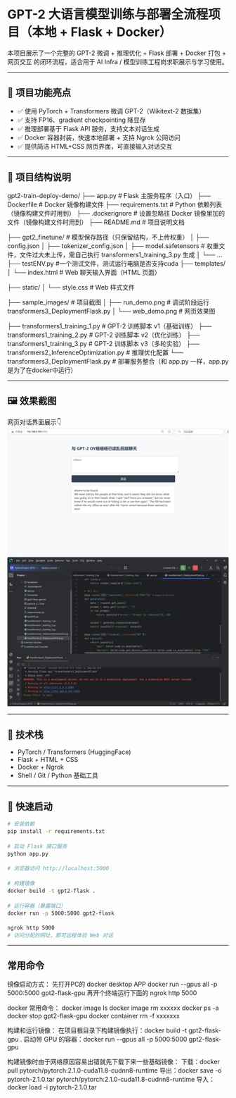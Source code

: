 # GPT-2 大语言模型训练与部署全流程项目（本地 + Flask + Docker）

本项目展示了一个完整的 GPT-2 微调 + 推理优化 + Flask 部署 + Docker 打包 + 网页交互 的闭环流程，适合用于 AI Infra / 模型训练工程岗求职展示与学习使用。

---

## 🚀 项目功能亮点

- ✅ 使用 PyTorch + Transformers 微调 GPT-2（Wikitext-2 数据集）
- ✅ 支持 FP16、gradient checkpointing 降显存
- ✅ 推理部署基于 Flask API 服务，支持文本对话生成
- ✅ Docker 容器封装，快速本地部署 + 支持 Ngrok 公网访问
- ✅ 提供简洁 HTML+CSS 网页界面，可直接输入对话交互

---

## 🧱 项目结构说明

gpt2-train-deploy-demo/
├── app.py					# Flask 主服务程序（入口）
├── Dockerfile				# Docker 镜像构建文件
├── requirements.txt			# Python 依赖列表（镜像构建文件时用到）
├── .dockerignore			# 设置忽略往 Docker 镜像里加的文件（镜像构建文件时用到）
├── README.md				# 项目说明文档

├── gpt2_finetune/                  # 模型保存路径（只保留结构，不上传权重）
│   ├── config.json
│   ├── tokenizer_config.json
│   ├── model.safetensors	# 权重文件，文件过大未上传，需自己执行 transformers1_training_3.py 生成
│   └── ...
├── testENV.py				#一个测试文件，测试运行电脑是否支持cuda
├── templates/
│   └── index.html                  # Web 聊天输入界面（HTML 页面）

├── static/
│   └── style.css                   # Web 样式文件

├── sample_images/                 # 项目截图
│   ├── run_demo.png			# 调试阶段运行 transformers3_DeploymentFlask.py
│   └── web_demo.png			# 网页效果图

├── transformers1_training_1.py     # GPT-2 训练脚本 v1（基础训练）
├── transformers1_training_2.py     # GPT-2 训练脚本 v2（优化训练）
├── transformers1_training_3.py     # GPT-2 训练脚本 v3（多轮实验）
├── transformers2_InferenceOptimization.py  # 推理优化配置
└── transformers3_DeploymentFlask.py        # 部署服务整合（和 app.py 一样，app.py是为了在docker中运行）

---

## 🖼️ 效果截图

网页对话界面展示👇
![Web Chat UI](sample_images/web_demo.png)
![Web Chat UI](sample_images/run_demo.png)

---

## 🔧 技术栈

- PyTorch / Transformers (HuggingFace)
- Flask + HTML + CSS
- Docker + Ngrok
- Shell / Git / Python 基础工具

---

## 🧪 快速启动

```bash
# 安装依赖
pip install -r requirements.txt

# 启动 Flask 接口服务
python app.py

# 浏览器访问 http://localhost:5000

# 构建镜像
docker build -t gpt2-flask .

# 运行容器（暴露端口）
docker run -p 5000:5000 gpt2-flask

ngrok http 5000
# 访问分配的网址，即可远程体验 Web 对话

```

---

## 常用命令
镜像启动方式：
先打开PC的 docker desktop APP
docker run --gpus all -p 5000:5000 gpt2-flask-gpu
再开个终端运行下面的
ngrok http 5000

docker 常用命令：
docker image ls
docker image rm xxxxxx
docker ps -a
docker stop  gpt2-flask-gpu
docker container rm -f xxxxxxx

构建和运行镜像：
在项目根目录下构建镜像执行：docker build -t gpt2-flask-gpu .
启动带 GPU 的容器：docker run --gpus all -p 5000:5000 gpt2-flask-gpu

构建镜像时由于网络原因容易出错就先下载下来一些基础镜像：
下载：docker pull pytorch/pytorch:2.1.0-cuda11.8-cudnn8-runtime
导出：docker save -o pytorch-2.1.0.tar pytorch/pytorch:2.1.0-cuda11.8-cudnn8-runtime
导入：docker load -i pytorch-2.1.0.tar


